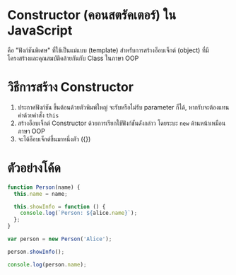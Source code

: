 # Constructor (คอนสตรัคเตอร์) ใน JavaScript 

คือ "ฟังก์ชันพิเศษ" ที่ใช้เป็นแม่แบบ (template) สำหรับการสร้างอ็อบเจ็กต์ (object) ที่มีโครงสร้างและคุณสมบัติคล้ายกันกับ Class ในภาษา OOP

# วิธีการสร้าง Constructor
1. ประกาศฟังก์ชัน ขึ้นต้อนด้วยตัวพิมพ์ใหญ่ จะรับหรือไม่รับ parameter ก็ได้, หากรับจะต้องแทนค่าด้วยคำสั่ง `this`
2. สร้างอ็อบเจ็กต์ Constructor ด้วยการเรียกใช้ฟังก์ชันดังกล่าว โดยระบะ `new` ด้านหน้าเหมือนภาษา OOP
3. จะได้อ็อบเจ็กต์ขึ้นมาหนึ่งตัว ({})

# ตัวอย่างโค้ด
```js
function Person(name) {
  this.name = name;

  this.showInfo = function () {
    console.log(`Person: ${alice.name}`);
  };
}

var person = new Person('Alice');

person.showInfo();

console.log(person.name);
```
